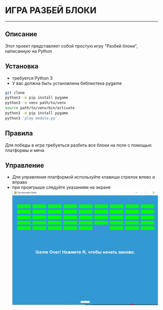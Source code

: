 # ИГРА РАЗБЕЙ БЛОКИ
---
## Описание
Этот проект представляет собой простую игру "Разбей блоки", написанную на Python
## Установка 
- требуется Python 3
- У вас должна быть установлена библиотека pygame
```bash
git clone 
python3 -m pip install pygame
python3 -m venv path/to/venv
source path/to/venv/bin/activate
python3 -m pip install pygame
python3 'play module.py'
```
## Правила
Для победы в игре требуеться разбить все блоки на поле с помощью платформы и мяча
## Управление 
- Для управления платформой используйте клавиши стрелок влево и вправо
- при проигрыше следуйте указаниям на экране 
![](!.JPG)
